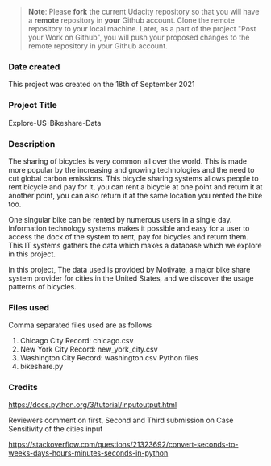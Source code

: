 >**Note**: Please **fork** the current Udacity repository so that you will have a **remote** repository in **your** Github account. Clone the remote repository to your local machine. Later, as a part of the project "Post your Work on Github", you will push your proposed changes to the remote repository in your Github account.

### Date created
This project was created on the 18th of September 2021
### Project Title
Explore-US-Bikeshare-Data

### Description
The sharing of bicycles is very common all over the world. This is made more popular by the increasing and growing technologies
and the need to cut global carbon emissions. This bicycle sharing systems allows people to rent bicycle and pay for it, you can
rent a bicycle at one point and return it at another point, you can also return it at the same location you rented the bike too.

One singular bike can be rented by numerous users in a single day. Information technology systems makes it possible and easy
for a user to access the dock of the system to rent, pay for bicycles and return them. This IT systems gathers the data which
makes a database which we explore in this project.

In this project, The data used is provided by Motivate, a major bike share system provider for cities in the United States,
and we discover the usage patterns of bicycles.

### Files used
Comma separated files used are as follows
1. Chicago City Record: chicago.csv
2. New York City Record: new_york_city.csv
3. Washington City Record: washington.csv
Python files
1. bikeshare.py


### Credits
https://docs.python.org/3/tutorial/inputoutput.html

Reviewers comment on first, Second and Third submission on Case Sensitivity of the cities input

https://stackoverflow.com/questions/21323692/convert-seconds-to-weeks-days-hours-minutes-seconds-in-python
